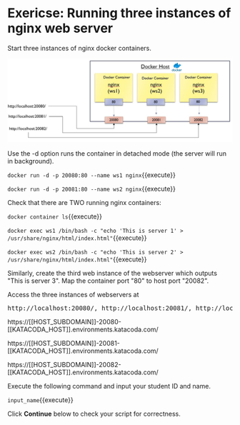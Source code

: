 <h1>Exericse: Running three instances of nginx web server</h1>
Start three instances of nginx docker containers. 

![nginx instances](./assets/nginx.jpg)

Use the -d option runs the container in detached mode (the server will run in background).

`docker run -d -p 20080:80 --name ws1 nginx`{{execute}}

`docker run -d -p 20081:80 --name ws2 nginx`{{execute}}


Check that there are TWO running nginx containers:

`docker container ls`{{execute}}

`docker exec ws1 /bin/bash -c "echo 'This is server 1' > /usr/share/nginx/html/index.html"`{{execute}}

`docker exec ws2 /bin/bash -c "echo 'This is server 2' > /usr/share/nginx/html/index.html"`{{execute}}

Similarly, create the third web instance of the webserver  which outputs "This is server 3". 
Map the container port "80" to host port "20082".

Access the three instances of webservers at
<pre>http://localhost:20080/, http://localhost:20081/, http://localhost:20082/</pre>

https://[[HOST_SUBDOMAIN]]-20080-[[KATACODA_HOST]].environments.katacoda.com/

https://[[HOST_SUBDOMAIN]]-20081-[[KATACODA_HOST]].environments.katacoda.com/

https://[[HOST_SUBDOMAIN]]-20082-[[KATACODA_HOST]].environments.katacoda.com/

Execute the following command and input your student ID and name.

`input_name`{{execute}}


Click **Continue** below to check your script for correctness.


